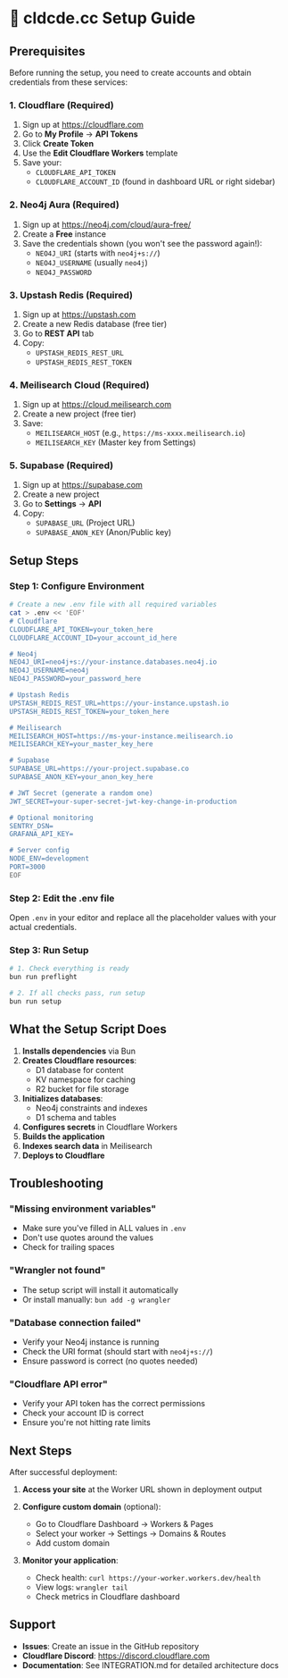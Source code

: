 # 🚀 cldcde.cc Setup Guide

## Prerequisites

Before running the setup, you need to create accounts and obtain credentials from these services:

### 1. Cloudflare (Required)
1. Sign up at https://cloudflare.com
2. Go to **My Profile** → **API Tokens**
3. Click **Create Token**
4. Use the **Edit Cloudflare Workers** template
5. Save your:
   - `CLOUDFLARE_API_TOKEN`
   - `CLOUDFLARE_ACCOUNT_ID` (found in dashboard URL or right sidebar)

### 2. Neo4j Aura (Required)
1. Sign up at https://neo4j.com/cloud/aura-free/
2. Create a **Free** instance
3. Save the credentials shown (you won't see the password again!):
   - `NEO4J_URI` (starts with `neo4j+s://`)
   - `NEO4J_USERNAME` (usually `neo4j`)
   - `NEO4J_PASSWORD`

### 3. Upstash Redis (Required)
1. Sign up at https://upstash.com
2. Create a new Redis database (free tier)
3. Go to **REST API** tab
4. Copy:
   - `UPSTASH_REDIS_REST_URL`
   - `UPSTASH_REDIS_REST_TOKEN`

### 4. Meilisearch Cloud (Required)
1. Sign up at https://cloud.meilisearch.com
2. Create a new project (free tier)
3. Save:
   - `MEILISEARCH_HOST` (e.g., `https://ms-xxxx.meilisearch.io`)
   - `MEILISEARCH_KEY` (Master key from Settings)

### 5. Supabase (Required)
1. Sign up at https://supabase.com
2. Create a new project
3. Go to **Settings** → **API**
4. Copy:
   - `SUPABASE_URL` (Project URL)
   - `SUPABASE_ANON_KEY` (Anon/Public key)

## Setup Steps

### Step 1: Configure Environment

```bash
# Create a new .env file with all required variables
cat > .env << 'EOF'
# Cloudflare
CLOUDFLARE_API_TOKEN=your_token_here
CLOUDFLARE_ACCOUNT_ID=your_account_id_here

# Neo4j
NEO4J_URI=neo4j+s://your-instance.databases.neo4j.io
NEO4J_USERNAME=neo4j
NEO4J_PASSWORD=your_password_here

# Upstash Redis
UPSTASH_REDIS_REST_URL=https://your-instance.upstash.io
UPSTASH_REDIS_REST_TOKEN=your_token_here

# Meilisearch
MEILISEARCH_HOST=https://ms-your-instance.meilisearch.io
MEILISEARCH_KEY=your_master_key_here

# Supabase
SUPABASE_URL=https://your-project.supabase.co
SUPABASE_ANON_KEY=your_anon_key_here

# JWT Secret (generate a random one)
JWT_SECRET=your-super-secret-jwt-key-change-in-production

# Optional monitoring
SENTRY_DSN=
GRAFANA_API_KEY=

# Server config
NODE_ENV=development
PORT=3000
EOF
```

### Step 2: Edit the .env file

Open `.env` in your editor and replace all the placeholder values with your actual credentials.

### Step 3: Run Setup

```bash
# 1. Check everything is ready
bun run preflight

# 2. If all checks pass, run setup
bun run setup
```

## What the Setup Script Does

1. **Installs dependencies** via Bun
2. **Creates Cloudflare resources**:
   - D1 database for content
   - KV namespace for caching
   - R2 bucket for file storage
3. **Initializes databases**:
   - Neo4j constraints and indexes
   - D1 schema and tables
4. **Configures secrets** in Cloudflare Workers
5. **Builds the application**
6. **Indexes search data** in Meilisearch
7. **Deploys to Cloudflare**

## Troubleshooting

### "Missing environment variables"
- Make sure you've filled in ALL values in `.env`
- Don't use quotes around the values
- Check for trailing spaces

### "Wrangler not found"
- The setup script will install it automatically
- Or install manually: `bun add -g wrangler`

### "Database connection failed"
- Verify your Neo4j instance is running
- Check the URI format (should start with `neo4j+s://`)
- Ensure password is correct (no quotes needed)

### "Cloudflare API error"
- Verify your API token has the correct permissions
- Check your account ID is correct
- Ensure you're not hitting rate limits

## Next Steps

After successful deployment:

1. **Access your site** at the Worker URL shown in deployment output
2. **Configure custom domain** (optional):
   - Go to Cloudflare Dashboard → Workers & Pages
   - Select your worker → Settings → Domains & Routes
   - Add custom domain

3. **Monitor your application**:
   - Check health: `curl https://your-worker.workers.dev/health`
   - View logs: `wrangler tail`
   - Check metrics in Cloudflare dashboard

## Support

- **Issues**: Create an issue in the GitHub repository
- **Cloudflare Discord**: https://discord.cloudflare.com
- **Documentation**: See INTEGRATION.md for detailed architecture docs